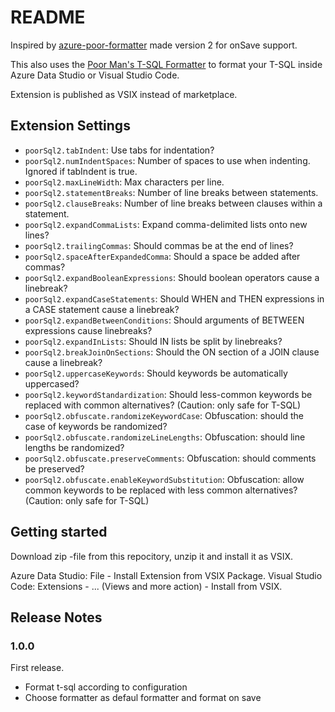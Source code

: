 # README

Inspired by [azure-poor-formatter](https://github.com/wsr-publishing/azure-poor-formatter) made version 2 for onSave support.

This also uses the [Poor Man's T-SQL Formatter](https://github.com/TaoK/PoorMansTSqlFormatter) to format your T-SQL inside Azure Data Studio or Visual Studio Code.

Extension is published as VSIX instead of marketplace.

## Extension Settings

* `poorSql2.tabIndent`: Use tabs for indentation?
* `poorSql2.numIndentSpaces`: Number of spaces to use when indenting. Ignored if tabIndent is true.
* `poorSql2.maxLineWidth`: Max characters per line.
* `poorSql2.statementBreaks`: Number of line breaks between statements.
* `poorSql2.clauseBreaks`: Number of line breaks between clauses within a statement.
* `poorSql2.expandCommaLists`: Expand comma-delimited lists onto new lines?
* `poorSql2.trailingCommas`: Should commas be at the end of lines?
* `poorSql2.spaceAfterExpandedComma`: Should a space be added after commas?
* `poorSql2.expandBooleanExpressions`: Should boolean operators cause a linebreak?
* `poorSql2.expandCaseStatements`: Should WHEN and THEN expressions in a CASE statement cause a linebreak?
* `poorSql2.expandBetweenConditions`: Should arguments of BETWEEN expressions cause linebreaks?
* `poorSql2.expandInLists`: Should IN lists be split by linebreaks?
* `poorSql2.breakJoinOnSections`: Should the ON section of a JOIN clause cause a linebreak?
* `poorSql2.uppercaseKeywords`: Should keywords be automatically uppercased?
* `poorSql2.keywordStandardization`: Should less-common keywords be replaced with common alternatives? (Caution: only safe for T-SQL)
* `poorSql2.obfuscate.randomizeKeywordCase`: Obfuscation: should the case of keywords be randomized?
* `poorSql2.obfuscate.randomizeLineLengths`: Obfuscation: should line lengths be randomized?
* `poorSql2.obfuscate.preserveComments`: Obfuscation: should comments be preserved?
* `poorSql2.obfuscate.enableKeywordSubstitution`: Obfuscation: allow common keywords to be replaced with less common alternatives? (Caution: only safe for T-SQL)

## Getting started

Download zip -file from this repocitory, unzip it and install it as VSIX.

Azure Data Studio: File - Install Extension from VSIX Package.
Visual Studio Code: Extensions - ... (Views and more action) - Install from VSIX.

## Release Notes

### 1.0.0

First release.

- Format t-sql according to configuration
- Choose formatter as defaul formatter and format on save